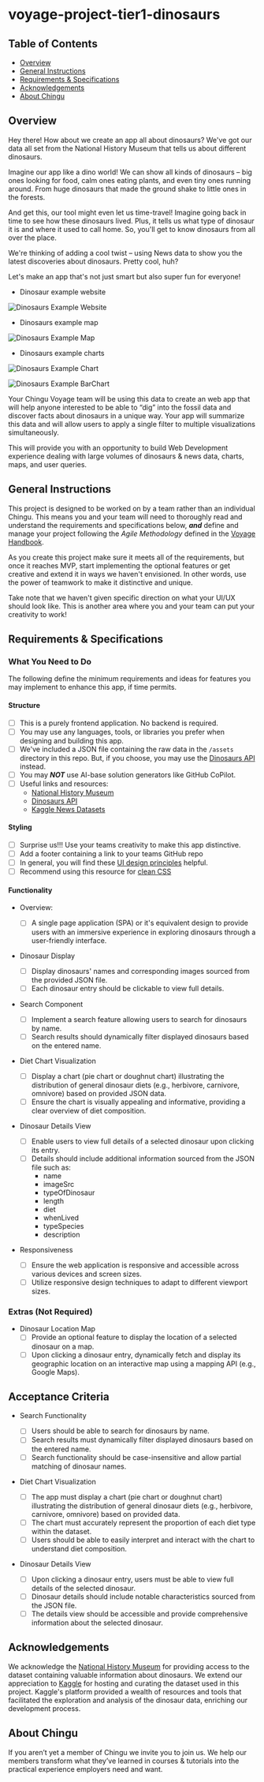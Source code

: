 # voyage-project-tier1-dinosaurs

## Table of Contents

- [Overview](#overview)
- [General Instructions](#general-instructions)
- [Requirements & Specifications](#requirements-specifications)
- [Acknowledgements](#acknowledgements)
- [About Chingu](#about-chingu)

## Overview

Hey there! How about we create an app all about dinosaurs? We've got our data all
set from the National History Museum that tells us about different dinosaurs.

Imagine our app like a dino world! We can show all kinds of dinosaurs – big ones
looking for food, calm ones eating plants, and even tiny ones running around. From
huge dinosaurs that made the ground shake to little ones in the forests.

And get this, our tool might even let us time-travel! Imagine going back in time to
see how these dinosaurs lived. Plus, it tells us what type of dinosaur it is and
where it used to call home. So, you'll get to know dinosaurs from all over the place.

We're thinking of adding a cool twist – using News data to show you the latest
discoveries about dinosaurs. Pretty cool, huh?

Let's make an app that's not just smart but also super fun for everyone!

- Dinosaur example website

![Dinosaurs Example Website](./assets/dino-site-inspiration.png)

- Dinosaurs example map

![Dinosaurs Example Map](./assets/dino-map-site.png)

- Dinosaurs example charts

![Dinosaurs Example Chart](./assets/dino-charts-zig.png)

![Dinosaurs Example BarChart](./assets/dino-chart-bar.png)

Your Chingu Voyage team will be using this data to create an web app that will help
anyone interested to be able to “dig” into the fossil data and discover facts
about dinosaurs in a unique way. Your app will summarize this data and will allow
users to apply a single filter to multiple visualizations simultaneously.

This will provide you with an opportunity to build Web Development experience
dealing with large volumes of dinosaurs & news data, charts, maps, and user queries.

## General Instructions

This project is designed to be worked on by a team rather than an individual
Chingu. This means you and your team will need to thoroughly read and
understand the requirements and specifications below, **_and_** define and
manage your project following the _Agile Methodology_ defined in the
[Voyage Handbook](https://github.com/chingu-voyages/Handbook/blob/main/docs/guides/voyage/voyage.md#voyage-guide).

As you create this project make sure it meets all of the requirements, but once
it reaches MVP, start implementing the optional features or get creative and
extend it in ways we haven't envisioned. In other words, use the power of
teamwork to make it distinctive and unique.

Take note that we haven't given specific direction on what your UI/UX should
look like. This is another area where you and your team can put your creativity
to work!

## Requirements & Specifications

### What You Need to Do

The following define the minimum requirements and ideas for features you may
implement to enhance this app, if time permits.

#### Structure

- [ ] This is a purely frontend application. No backend is required.
- [ ] You may use any languages, tools, or libraries you prefer when designing and building this app.
- [ ] We've included a JSON file containing the raw data in the `/assets` directory in this repo. But,
      if you choose, you may use the [Dinosaurs API](https://chinguapi.onrender.com/dinosaurs) instead.
- [ ] You may **_NOT_** use AI-base solution generators like GitHub CoPilot.
- [ ] Useful links and resources:
  - [National History Museum](https://www.nhm.ac.uk/discover/dinosaurs.html)
  - [Dinosaurs API](https://chinguapi.onrender.com/dinosaurs)
  - [Kaggle News Datasets](https://www.kaggle.com/datasets)

#### Styling

- [ ] Surprise us!!! Use your teams creativity to make this app distinctive.
- [ ] Add a footer containing a link to your teams GitHub repo
- [ ] In general, you will find these [UI design principles](https://www.justinmind.com/ui-design/principles) helpful.
- [ ] Recommend using this resource for [clean CSS](https://www.devbridge.com/articles/implementing-clean-css-bem-method/)

#### Functionality

- Overview:

  - [ ] A single page application (SPA) or it's equivalent design to provide users with an immersive experience in exploring dinosaurs through a user-friendly interface.

- Dinosaur Display

  - [ ] Display dinosaurs' names and corresponding images sourced from the provided JSON file.
  - [ ] Each dinosaur entry should be clickable to view full details.

- Search Component

  - [ ] Implement a search feature allowing users to search for dinosaurs by name.
  - [ ] Search results should dynamically filter displayed dinosaurs based on the entered name.

- Diet Chart Visualization

  - [ ] Display a chart (pie chart or doughnut chart) illustrating the distribution of general dinosaur diets (e.g., herbivore, carnivore, omnivore) based on provided JSON data.
  - [ ] Ensure the chart is visually appealing and informative, providing a clear overview of diet composition.

- Dinosaur Details View

  - [ ] Enable users to view full details of a selected dinosaur upon clicking its entry.
  - [ ] Details should include additional information sourced from the JSON file such as:
    - name
    - imageSrc
    - typeOfDinosaur
    - length
    - diet
    - whenLived
    - typeSpecies
    - description

- Responsiveness
  - [ ] Ensure the web application is responsive and accessible across various devices and screen sizes.
  - [ ] Utilize responsive design techniques to adapt to different viewport sizes.

### Extras (Not Required)

- Dinosaur Location Map
  - [ ] Provide an optional feature to display the location of a selected dinosaur on a map.
  - [ ] Upon clicking a dinosaur entry, dynamically fetch and display its geographic location on an interactive map using a mapping API (e.g., Google Maps).

## Acceptance Criteria

- Search Functionality

  - [ ] Users should be able to search for dinosaurs by name.
  - [ ] Search results must dynamically filter displayed dinosaurs based on the entered name.
  - [ ] Search functionality should be case-insensitive and allow partial matching of dinosaur names.

- Diet Chart Visualization

  - [ ] The app must display a chart (pie chart or doughnut chart) illustrating the distribution of general dinosaur diets (e.g., herbivore, carnivore, omnivore) based on provided data.
  - [ ] The chart must accurately represent the proportion of each diet type within the dataset.
  - [ ] Users should be able to easily interpret and interact with the chart to understand diet composition.

- Dinosaur Details View
  - [ ] Upon clicking a dinosaur entry, users must be able to view full details of the selected dinosaur.
  - [ ] Dinosaur details should include notable characteristics sourced from the JSON file.
  - [ ] The details view should be accessible and provide comprehensive information about the selected dinosaur.

## Acknowledgements

We acknowledge the [National History Museum](https://www.nhm.ac.uk) for providing access to the dataset containing valuable information about dinosaurs. We extend our appreciation to [Kaggle](https://www.kaggle.com) for hosting and curating the dataset used in this project. Kaggle's platform provided a wealth of resources and tools that facilitated the exploration and analysis of the dinosaur data, enriching our development process.

## About Chingu

If you aren’t yet a member of Chingu we invite you to join us. We help our
members transform what they’ve learned in courses & tutorials into the
practical experience employers need and want.

